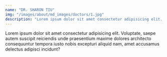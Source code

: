```yaml
---
name: "DR. SHARON TIU"
img: "/images/about/md_images/doctors/1.jpg"
description: "Lorem ipsum dolor sit amet consectetur adipisicing elit. Voluptate, saepe autem suscipit reiciendis unde praesentium maxime dolores architecto consequuntur tempora iusto nobis excepturi aliquid nam, amet accusamus delectus adipisci incidunt?"
---
```

Lorem ipsum dolor sit amet consectetur adipisicing elit. Voluptate, saepe autem suscipit reiciendis unde praesentium maxime dolores architecto consequuntur tempora iusto nobis excepturi aliquid nam, amet accusamus delectus adipisci incidunt?